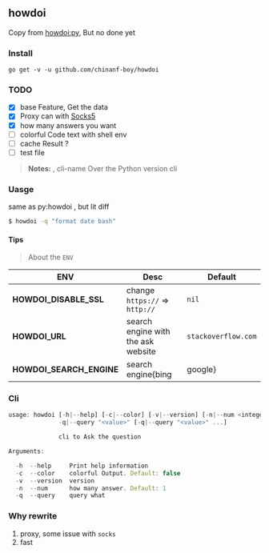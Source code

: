 ## howdoi

Copy from [howdoi:py](https://github.com/gleitz/howdoi), But no done yet

### Install

```
go get -v -u github.com/chinanf-boy/howdoi
```

### TODO

- [x] base Feature, Get the data
- [x] Proxy can with [Socks5](./howdoi/client.go)
- [x] how many answers you want
- [ ] colorful Code text with shell env
- [ ] cache Result ?
- [ ] test file

> **Notes:** , cli-name Over the Python version cli

### Uasge

same as py:howdoi , but lit diff

``` bash
$ howdoi -q "format date bash"
```

#### Tips

> About the `ENV`

ENV | Desc | Default
---------|----------|---------
| **HOWDOI_DISABLE_SSL** | change `https://` => `http://` | `nil`
| **HOWDOI_URL** | search engine with the ask website  | `stackoverflow.com`
| **HOWDOI_SEARCH_ENGINE** | search engine{bing|google} | `bing`

### Cli

``` js
usage: howdoi [-h|--help] [-c|--color] [-v|--version] [-n|--num <integer>]
              -q|--query "<value>" [-q|--query "<value>" ...]

              cli to Ask the question

Arguments:

  -h  --help     Print help information
  -c  --color    colorful Output. Default: false
  -v  --version  version
  -n  --num      how many answer. Default: 1
  -q  --query    query what
```

### Why rewrite

1. proxy, some issue with `socks`
2. fast


